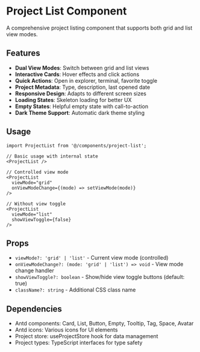 # Project List Component

A comprehensive project listing component that supports both grid and list view modes.

## Features

- **Dual View Modes**: Switch between grid and list views
- **Interactive Cards**: Hover effects and click actions
- **Quick Actions**: Open in explorer, terminal, favorite toggle
- **Project Metadata**: Type, description, last opened date
- **Responsive Design**: Adapts to different screen sizes
- **Loading States**: Skeleton loading for better UX
- **Empty States**: Helpful empty state with call-to-action
- **Dark Theme Support**: Automatic dark theme styling

## Usage

```tsx
import ProjectList from '@/components/project-list';

// Basic usage with internal state
<ProjectList />

// Controlled view mode
<ProjectList 
  viewMode="grid" 
  onViewModeChange={(mode) => setViewMode(mode)}
/>

// Without view toggle
<ProjectList 
  viewMode="list" 
  showViewToggle={false}
/>
```

## Props

- `viewMode?: 'grid' | 'list'` - Current view mode (controlled)
- `onViewModeChange?: (mode: 'grid' | 'list') => void` - View mode change handler
- `showViewToggle?: boolean` - Show/hide view toggle buttons (default: true)
- `className?: string` - Additional CSS class name

## Dependencies

- Antd components: Card, List, Button, Empty, Tooltip, Tag, Space, Avatar
- Antd icons: Various icons for UI elements
- Project store: useProjectStore hook for data management
- Project types: TypeScript interfaces for type safety